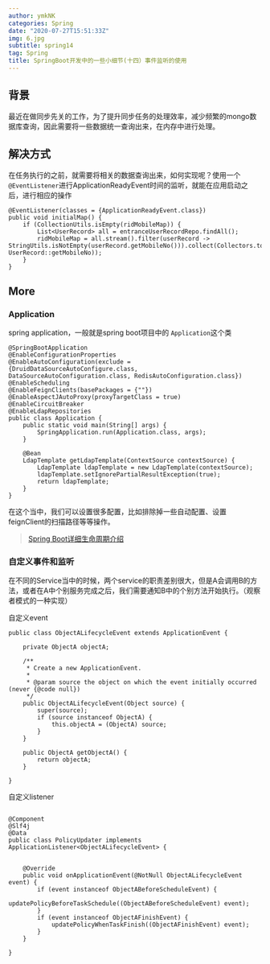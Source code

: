 ```yaml
---
author: ymkNK
categories: Spring
date: "2020-07-27T15:51:33Z"
img: 6.jpg
subtitle: spring14
tag: Spring
title: SpringBoot开发中的一些小细节(十四）事件监听的使用
---
```

## 背景
最近在做同步先关的工作，为了提升同步任务的处理效率，减少频繁的mongo数据库查询，因此需要将一些数据统一查询出来，在内存中进行处理。

## 解决方式
在任务执行的之前，就需要将相关的数据查询出来，如何实现呢？使用一个`@EventListener`进行ApplicationReadyEvent时间的监听，就能在应用启动之后，进行相应的操作
```
@EventListener(classes = {ApplicationReadyEvent.class})
public void initialMap() {
    if (CollectionUtils.isEmpty(ridMobileMap)) {
        List<UserRecord> all = entranceUserRecordRepo.findAll();
        ridMobileMap = all.stream().filter(userRecord -> StringUtils.isNotEmpty(userRecord.getMobileNo())).collect(Collectors.toMap(UserRecord::getRid, UserRecord::getMobileNo));
    }
}
```

## More

### Application
spring application，一般就是spring boot项目中的 `Application`这个类

```
@SpringBootApplication
@EnableConfigurationProperties
@EnableAutoConfiguration(exclude = {DruidDataSourceAutoConfigure.class, DataSourceAutoConfiguration.class, RedisAutoConfiguration.class})
@EnableScheduling
@EnableFeignClients(basePackages = {""})
@EnableAspectJAutoProxy(proxyTargetClass = true)
@EnableCircuitBreaker
@EnableLdapRepositories
public class Application {
    public static void main(String[] args) {
        SpringApplication.run(Application.class, args);
    }

    @Bean
    LdapTemplate getLdapTemplate(ContextSource contextSource) {
        LdapTemplate ldapTemplate = new LdapTemplate(contextSource);
        ldapTemplate.setIgnorePartialResultException(true);
        return ldapTemplate;
    }
}

```

在这个当中，我们可以设置很多配置，比如排除掉一些自动配置、设置feignClient的扫描路径等等操作。

>[Spring Boot详细生命周期介绍](https://zhuanlan.zhihu.com/p/130309481)

### 自定义事件和监听

在不同的Service当中的时候，两个service的职责差别很大，但是A会调用B的方法，或者在A中个别服务完成之后，我们需要通知B中的个别方法开始执行。（观察者模式的一种实现）

自定义event

```
public class ObjectALifecycleEvent extends ApplicationEvent {

    private ObjectA objectA;

    /**
     * Create a new ApplicationEvent.
     *
     * @param source the object on which the event initially occurred (never {@code null})
     */
    public ObjectALifecycleEvent(Object source) {
        super(source);
        if (source instanceof ObjectA) {
            this.objectA = (ObjectA) source;
        }
    }

    public ObjectA getObjectA() {
        return objectA;
    }

}

```

自定义listener

```

@Component
@Slf4j
@Data
public class PolicyUpdater implements ApplicationListener<ObjectALifecycleEvent> {

 
    @Override
    public void onApplicationEvent(@NotNull ObjectALifecycleEvent event) {
        if (event instanceof ObjectABeforeScheduleEvent) {
            updatePolicyBeforeTaskSchedule((ObjectABeforeScheduleEvent) event);
        }
        if (event instanceof ObjectAFinishEvent) {
            updatePolicyWhenTaskFinish((ObjectAFinishEvent) event);
        }
    }
    
}
```